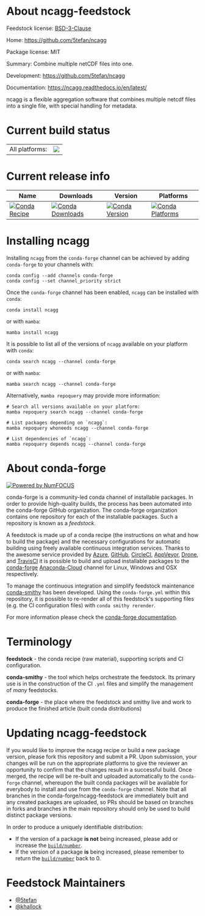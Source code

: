About ncagg-feedstock
=====================

Feedstock license: [BSD-3-Clause](https://github.com/conda-forge/ncagg-feedstock/blob/main/LICENSE.txt)

Home: https://github.com/5tefan/ncagg

Package license: MIT

Summary: Combine multiple netCDF files into one.

Development: https://github.com/5tefan/ncagg

Documentation: https://ncagg.readthedocs.io/en/latest/

ncagg is a flexible aggregation software that combines multiple netcdf
files into a single file, with special handling for metadata.


Current build status
====================


<table><tr><td>All platforms:</td>
    <td>
      <a href="https://dev.azure.com/conda-forge/feedstock-builds/_build/latest?definitionId=12367&branchName=main">
        <img src="https://dev.azure.com/conda-forge/feedstock-builds/_apis/build/status/ncagg-feedstock?branchName=main">
      </a>
    </td>
  </tr>
</table>

Current release info
====================

| Name | Downloads | Version | Platforms |
| --- | --- | --- | --- |
| [![Conda Recipe](https://img.shields.io/badge/recipe-ncagg-green.svg)](https://anaconda.org/conda-forge/ncagg) | [![Conda Downloads](https://img.shields.io/conda/dn/conda-forge/ncagg.svg)](https://anaconda.org/conda-forge/ncagg) | [![Conda Version](https://img.shields.io/conda/vn/conda-forge/ncagg.svg)](https://anaconda.org/conda-forge/ncagg) | [![Conda Platforms](https://img.shields.io/conda/pn/conda-forge/ncagg.svg)](https://anaconda.org/conda-forge/ncagg) |

Installing ncagg
================

Installing `ncagg` from the `conda-forge` channel can be achieved by adding `conda-forge` to your channels with:

```
conda config --add channels conda-forge
conda config --set channel_priority strict
```

Once the `conda-forge` channel has been enabled, `ncagg` can be installed with `conda`:

```
conda install ncagg
```

or with `mamba`:

```
mamba install ncagg
```

It is possible to list all of the versions of `ncagg` available on your platform with `conda`:

```
conda search ncagg --channel conda-forge
```

or with `mamba`:

```
mamba search ncagg --channel conda-forge
```

Alternatively, `mamba repoquery` may provide more information:

```
# Search all versions available on your platform:
mamba repoquery search ncagg --channel conda-forge

# List packages depending on `ncagg`:
mamba repoquery whoneeds ncagg --channel conda-forge

# List dependencies of `ncagg`:
mamba repoquery depends ncagg --channel conda-forge
```


About conda-forge
=================

[![Powered by
NumFOCUS](https://img.shields.io/badge/powered%20by-NumFOCUS-orange.svg?style=flat&colorA=E1523D&colorB=007D8A)](https://numfocus.org)

conda-forge is a community-led conda channel of installable packages.
In order to provide high-quality builds, the process has been automated into the
conda-forge GitHub organization. The conda-forge organization contains one repository
for each of the installable packages. Such a repository is known as a *feedstock*.

A feedstock is made up of a conda recipe (the instructions on what and how to build
the package) and the necessary configurations for automatic building using freely
available continuous integration services. Thanks to the awesome service provided by
[Azure](https://azure.microsoft.com/en-us/services/devops/), [GitHub](https://github.com/),
[CircleCI](https://circleci.com/), [AppVeyor](https://www.appveyor.com/),
[Drone](https://cloud.drone.io/welcome), and [TravisCI](https://travis-ci.com/)
it is possible to build and upload installable packages to the
[conda-forge](https://anaconda.org/conda-forge) [Anaconda-Cloud](https://anaconda.org/)
channel for Linux, Windows and OSX respectively.

To manage the continuous integration and simplify feedstock maintenance
[conda-smithy](https://github.com/conda-forge/conda-smithy) has been developed.
Using the ``conda-forge.yml`` within this repository, it is possible to re-render all of
this feedstock's supporting files (e.g. the CI configuration files) with ``conda smithy rerender``.

For more information please check the [conda-forge documentation](https://conda-forge.org/docs/).

Terminology
===========

**feedstock** - the conda recipe (raw material), supporting scripts and CI configuration.

**conda-smithy** - the tool which helps orchestrate the feedstock.
                   Its primary use is in the construction of the CI ``.yml`` files
                   and simplify the management of *many* feedstocks.

**conda-forge** - the place where the feedstock and smithy live and work to
                  produce the finished article (built conda distributions)


Updating ncagg-feedstock
========================

If you would like to improve the ncagg recipe or build a new
package version, please fork this repository and submit a PR. Upon submission,
your changes will be run on the appropriate platforms to give the reviewer an
opportunity to confirm that the changes result in a successful build. Once
merged, the recipe will be re-built and uploaded automatically to the
`conda-forge` channel, whereupon the built conda packages will be available for
everybody to install and use from the `conda-forge` channel.
Note that all branches in the conda-forge/ncagg-feedstock are
immediately built and any created packages are uploaded, so PRs should be based
on branches in forks and branches in the main repository should only be used to
build distinct package versions.

In order to produce a uniquely identifiable distribution:
 * If the version of a package **is not** being increased, please add or increase
   the [``build/number``](https://docs.conda.io/projects/conda-build/en/latest/resources/define-metadata.html#build-number-and-string).
 * If the version of a package **is** being increased, please remember to return
   the [``build/number``](https://docs.conda.io/projects/conda-build/en/latest/resources/define-metadata.html#build-number-and-string)
   back to 0.

Feedstock Maintainers
=====================

* [@5tefan](https://github.com/5tefan/)
* [@khallock](https://github.com/khallock/)

